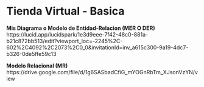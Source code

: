 # Tienda Virtual - Basica

<p></p>
<b>Mis Diagrama o Modelo de Entidad-Relacion (MER O DER) </b> <br>
https://lucid.app/lucidspark/1e3d9eee-7f42-48c0-881a-b21c872bb513/edit?viewport_loc=-2245%2C-602%2C4092%2C2073%2C0_0&invitationId=inv_a615c300-9a19-4dc7-b326-0de5ffe59c13

<p></p>
<b> Modelo Relacional (MR) </b> <br>
https://drive.google.com/file/d/1g6SASbadCfiG_mYOGnRbTm_XJsonVzYN/view
